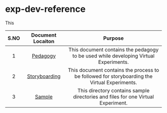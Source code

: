 # exp-dev-reference  
This 
 


| S.NO | Document Locaiton| Purpose  |
| :---: | :---: | :---: |
| 1 | [Pedagogy](https://github.com/virtual-labs/ph3-exp-dev-process/blob/main/pedagogy/README.md) |  This document contains the pedagogy to be used while developing Virtual Experiments. |
| 2 | [Storyboarding](https://github.com/virtual-labs/ph3-exp-dev-process/blob/main/storyboard/README.md) | This document contains the process to be followed for storyboarding the Virtual Experiments.  |
| 3 | [Sample](https://github.com/virtual-labs/exp-dev-reference/tree/main/sample) | This directory contains sample directories and files for one Virtual Experiment.  |

 
